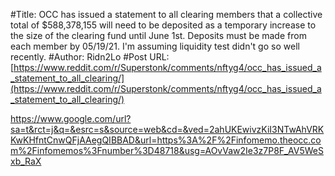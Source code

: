 #Title: OCC has issued a statement to all clearing members that a collective total of $588,378,155 will need to be deposited as a temporary increase to the size of the clearing fund until June 1st. Deposits must be made from each member by 05/19/21. I'm assuming liquidity test didn't go so well recently.
#Author: Ridn2Lo
#Post URL: [https://www.reddit.com/r/Superstonk/comments/nftyg4/occ_has_issued_a_statement_to_all_clearing/](https://www.reddit.com/r/Superstonk/comments/nftyg4/occ_has_issued_a_statement_to_all_clearing/)


https://www.google.com/url?sa=t&rct=j&q=&esrc=s&source=web&cd=&ved=2ahUKEwivzKiI3NTwAhVRKKwKHfntCnwQFjAAegQIBBAD&url=https%3A%2F%2Finfomemo.theocc.com%2Finfomemos%3Fnumber%3D48718&usg=AOvVaw2Ie3z7P8F_AV5WeSxb_RaX